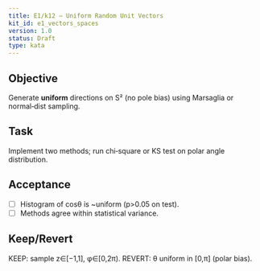 ```yaml
---
title: E1/k12 — Uniform Random Unit Vectors
kit_id: e1_vectors_spaces
version: 1.0
status: Draft
type: kata
---
```

## Objective
Generate **uniform** directions on S² (no pole bias) using Marsaglia or normal‑dist sampling.
## Task
Implement two methods; run chi‑square or KS test on polar angle distribution.
## Acceptance
- [ ] Histogram of cosθ is ~uniform (p>0.05 on test).
- [ ] Methods agree within statistical variance.
## Keep/Revert
KEEP: sample z∈[−1,1], φ∈[0,2π). REVERT: θ uniform in [0,π] (polar bias).